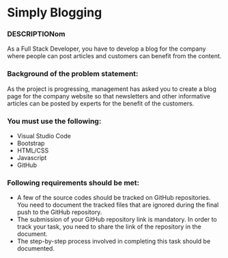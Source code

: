 # Simply Blogging

### DESCRIPTIONom

As a Full Stack Developer, you have to develop a blog for the company where people can post articles and customers can benefit from the content.

### Background of the problem statement:

As the project is progressing, management has asked you to create a blog page for the company website so that newsletters and other informative articles can be posted by experts for the benefit of the customers.

### You must use the following:

- Visual Studio Code
- Bootstrap
- HTML/CSS
- Javascript
- GitHub

### Following requirements should be met:

- A few of the source codes should be tracked on GitHub repositories. You need to document the tracked files that are ignored during the final push to the GitHub repository.
- The submission of your GitHub repository link is mandatory. In order to track your task, you need to share the link of the repository in the document.
- The step-by-step process involved in completing this task should be documented.